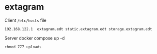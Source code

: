 # extagram

Client `/etc/hosts` file

    192.168.122.1  extagram.edt static.extagram.edt storage.extagram.edt
    
Server
    docker compose up -d
    
    chmod 777 uploads
